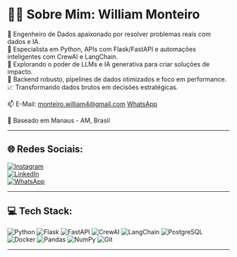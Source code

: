 # 👨‍💻 Sobre Mim: William Monteiro

🚀 Engenheiro de Dados apaixonado por resolver problemas reais com dados e IA.  
🐍 Especialista em Python, APIs com Flask/FastAPI e automações inteligentes com CrewAI e LangChain.  
🤖 Explorando o poder de LLMs e IA generativa para criar soluções de impacto.  
🔧 Backend robusto, pipelines de dados otimizados e foco em performance.  
📈 Transformando dados brutos em decisões estratégicas.

📫 E-Mail: monteiro.william4@gmail.com
[WhatsApp](https://wa.me/5592985021028)  

📍 Baseado em Manaus - AM, Brasil 

---

## 🌐 Redes Sociais:

[![Instagram](https://img.shields.io/badge/Instagram-%23E4405F.svg?logo=Instagram&logoColor=white)](https://instagram.com/monteirosk)  
[![LinkedIn](https://img.shields.io/badge/LinkedIn-%230077B5.svg?logo=linkedin&logoColor=white)](https://linkedin.com/in/william-monteiro-a511b841)  
[![WhatsApp](https://img.shields.io/badge/WhatsApp-%2325D366.svg?logo=whatsapp&logoColor=white)](https://wa.me/5592985021028)  

<!-- Adicione mais redes sociais se quiser -->

---

## 💻 Tech Stack:

![Python](https://img.shields.io/badge/python-%233776AB.svg?style=for-the-badge&logo=python&logoColor=white)  ![Flask](https://img.shields.io/badge/flask-%23000.svg?style=for-the-badge&logo=flask&logoColor=white)  ![FastAPI](https://img.shields.io/badge/fastapi-%23005571.svg?style=for-the-badge&logo=fastapi&logoColor=white)  ![CrewAI](https://img.shields.io/badge/CrewAI-000000?style=for-the-badge&logoColor=white)  ![LangChain](https://img.shields.io/badge/LangChain-%233b82f6.svg?style=for-the-badge&logoColor=white)  ![PostgreSQL](https://img.shields.io/badge/postgresql-%23316192.svg?style=for-the-badge&logo=postgresql&logoColor=white)  ![Docker](https://img.shields.io/badge/docker-%230db7ed.svg?style=for-the-badge&logo=docker&logoColor=white)  ![Pandas](https://img.shields.io/badge/pandas-%23150458.svg?style=for-the-badge&logo=pandas&logoColor=white)  ![NumPy](https://img.shields.io/badge/numpy-%23013243.svg?style=for-the-badge&logo=numpy&logoColor=white)  ![Git](https://img.shields.io/badge/git-%23F05033.svg?style=for-the-badge&logo=git&logoColor=white)  

---


